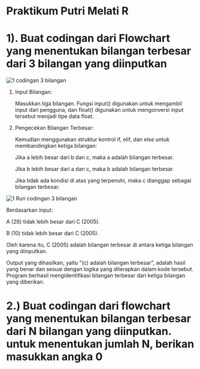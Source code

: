 # Praktikum Putri Melati R
# 1). Buat codingan dari Flowchart yang menentukan bilangan terbesar dari 3 bilangan yang diinputkan 

![1  codingan 3 bilangan](https://github.com/user-attachments/assets/8e12eb17-1b3e-4bb2-a107-75050c85a356)

1. Input Bilangan:
   
   Masukkan tiga bilangan. Fungsi input() digunakan untuk mengambil input dari pengguna, dan float() digunakan untuk mengonversi input tersebut menjadi tipe data float.
   
3. Pengecekan Bilangan Terbesar:
   
   Kemudian menggunakan struktur kontrol if, elif, dan else untuk membandingkan ketiga bilangan:
   
      Jika a lebih besar dari b dan c, maka a adalah bilangan terbesar.
   
      Jika b lebih besar dari a dan c, maka b adalah bilangan terbesar.
   
      Jika tidak ada kondisi di atas yang terpenuhi, maka c dianggap sebagai bilangan terbesar.
   
![1  Run codingan 3 bilangan](https://github.com/user-attachments/assets/9f03291b-bf67-4a1e-a712-139c6b27640d)

Berdasarkan input:

A (28) tidak lebih besar dari C (2005).

B (10) tidak lebih besar dari C (2005).

Oleh karena itu, C (2005) adalah bilangan terbesar di antara ketiga bilangan yang diinputkan.

Output yang dihasilkan, yaitu "(c) adalah bilangan terbesar", adalah hasil yang benar dan sesuai dengan logika yang diterapkan dalam kode tersebut. Program berhasil mengidentifikasi bilangan terbesar dari ketiga bilangan yang diberikan.

# 2.) Buat codingan dari flowchart yang menentukan bilangan terbesar dari N bilangan yang diinputkan. untuk menentukan jumlah N, berikan masukkan angka 0
